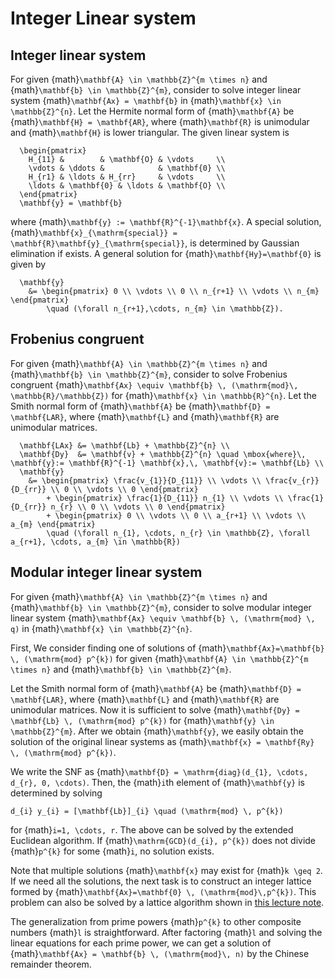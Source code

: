 # Integer Linear system

## Integer linear system

For given {math}`\mathbf{A} \in \mathbb{Z}^{m \times n}` and {math}`\mathbf{b} \in \mathbb{Z}^{m}`, consider to solve integer linear system {math}`\mathbf{Ax} = \mathbf{b}` in {math}`\mathbf{x} \in \mathbb{Z}^{n}`.
Let the Hermite normal form of {math}`\mathbf{A}` be {math}`\mathbf{H} = \mathbf{AR}`, where {math}`\mathbf{R}` is unimodular and {math}`\mathbf{H}` is lower triangular.
The given linear system is 
```{math}
  \begin{pmatrix}
    H_{11} &        & \mathbf{O} & \vdots     \\
    \vdots & \ddots &            & \mathbf{0} \\
    H_{r1} & \ldots & H_{rr}     & \vdots     \\
    \ldots & \mathbf{0} & \ldots & \mathbf{O} \\
  \end{pmatrix}
  \mathbf{y} = \mathbf{b}
```
where {math}`\mathbf{y} := \mathbf{R}^{-1}\mathbf{x}`.
A special solution, {math}`\mathbf{x}_{\mathrm{special}} = \mathbf{R}\mathbf{y}_{\mathrm{special}}`, is determined by Gaussian elimination if exists.
A general solution for {math}`\mathbf{Hy}=\mathbf{0}` is given by
```{math}
  \mathbf{y}
    &= \begin{pmatrix} 0 \\ \vdots \\ 0 \\ n_{r+1} \\ \vdots \\ n_{m} \end{pmatrix}
        \quad (\forall n_{r+1},\cdots, n_{m} \in \mathbb{Z}).
```

## Frobenius congruent

For given {math}`\mathbf{A} \in \mathbb{Z}^{m \times n}` and {math}`\mathbf{b} \in \mathbb{Z}^{m}`, consider to solve Frobenius congruent {math}`\mathbf{Ax} \equiv \mathbf{b} \, (\mathrm{mod}\, \mathbb{R}/\mathbb{Z})` for {math}`\mathbf{x} \in \mathbb{R}^{n}`.
Let the Smith normal form of {math}`\mathbf{A}` be {math}`\mathbf{D} = \mathbf{LAR}`, where {math}`\mathbf{L}` and {math}`\mathbf{R}` are unimodular matrices.
```{math}
  \mathbf{LAx} &= \mathbf{Lb} + \mathbb{Z}^{n} \\
  \mathbf{Dy}  &= \mathbf{v} + \mathbb{Z}^{n} \quad \mbox{where}\, \mathbf{y}:= \mathbf{R}^{-1} \mathbf{x},\, \mathbf{v}:= \mathbf{Lb} \\
  \mathbf{y}
    &= \begin{pmatrix} \frac{v_{1}}{D_{11}} \\ \vdots \\ \frac{v_{r}}{D_{rr}} \\ 0 \\ \vdots \\ 0 \end{pmatrix}
        + \begin{pmatrix} \frac{1}{D_{11}} n_{1} \\ \vdots \\ \frac{1}{D_{rr}} n_{r} \\ 0 \\ \vdots \\ 0 \end{pmatrix}
        + \begin{pmatrix} 0 \\ \vdots \\ 0 \\ a_{r+1} \\ \vdots \\ a_{m} \end{pmatrix}
        \quad (\forall n_{1}, \cdots, n_{r} \in \mathbb{Z}, \forall a_{r+1}, \cdots, a_{m} \in \mathbb{R})
```

## Modular integer linear system

For given {math}`\mathbf{A} \in \mathbb{Z}^{m \times n}` and {math}`\mathbf{b} \in \mathbb{Z}^{m}`, consider to solve modular integer linear system {math}`\mathbf{Ax} \equiv \mathbf{b} \, (\mathrm{mod} \, q)` in {math}`\mathbf{x} \in \mathbb{Z}^{n}`.

First, We consider finding one of solutions of {math}`\mathbf{Ax}=\mathbf{b} \, (\mathrm{mod} p^{k})` for given {math}`\mathbf{A} \in \mathbb{Z}^{m \times n}` and {math}`\mathbf{b} \in \mathbb{Z}^{m}`.

Let the Smith normal form of {math}`\mathbf{A}` be {math}`\mathbf{D} = \mathbf{LAR}`, where {math}`\mathbf{L}` and {math}`\mathbf{R}` are unimodular matrices.
Now it is sufficient to solve {math}`\mathbf{Dy} = \mathbf{Lb} \, (\mathrm{mod} p^{k})` for {math}`\mathbf{y} \in \mathbb{Z}^{m}`.
After we obtain {math}`\mathbf{y}`, we easily obtain the solution of the original linear systems as {math}`\mathbf{x} = \mathbf{Ry} \, (\mathrm{mod} p^{k})`.

We write the SNF as {math}`\mathbf{D} = \mathrm{diag}(d_{1}, \cdots, d_{r}, 0, \cdots)`.
Then, the {math}`i`th element of {math}`\mathbf{y}` is determined by solving
```{math}
d_{i} y_{i} = [\mathbf{Lb}]_{i} \quad (\mathrm{mod} \, p^{k})
```
for {math}`i=1, \cdots, r`.
The above can be solved by the extended Euclidean algorithm.
If {math}`\mathrm{GCD}(d_{i}, p^{k})` does not divide {math}`p^{k}` for some {math}`i`, no solution exists.

Note that multiple solutions {math}`\mathbf{x}` may exist for {math}`k \geq 2`.
If we need all the solutions, the next task is to construct an integer lattice formed by {math}`\mathbf{Ax}=\mathbf{0} \, (\mathrm{mod}\,p^{k})`.
This problem can also be solved by a lattice algorithm shown in [this lecture note](https://cseweb.ucsd.edu/classes/wi12/cse206A-a/lec4.pdf).

The generalization from prime powers {math}`p^{k}` to other composite numbers {math}`l` is straightforward.
After factoring {math}`l` and solving the linear equations for each prime power, we can get a solution of {math}`\mathbf{Ax} = \mathbf{b} \, (\mathrm{mod}\, n)` by the Chinese remainder theorem.
